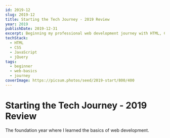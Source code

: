 ```yaml
---
id: 2019-12
slug: 2019-12
title: Starting the Tech Journey - 2019 Review
year: 2019
publishDate: 2019-12-31
excerpt: Beginning my professional web development journey with HTML, CSS, and JavaScript
techStack:
  - HTML
  - CSS
  - JavaScript
  - jQuery
tags:
  - beginner
  - web-basics
  - journey
coverImage: https://picsum.photos/seed/2019-start/800/400
---
```


# Starting the Tech Journey - 2019 Review

The foundation year where I learned the basics of web development.

